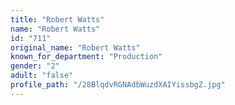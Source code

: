```yaml
---
title: "Robert Watts"
name: "Robert Watts"
id: "711"
original_name: "Robert Watts"
known_for_department: "Production"
gender: "2"
adult: "false"
profile_path: "/28BlqdvRGNAdbWuzdXAIYissbgZ.jpg"
---
```

